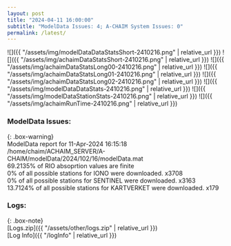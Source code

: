```yaml
---
layout: post
title: "2024-04-11 16:00:00"
subtitle: "ModelData Issues: 4; A-CHAIM System Issues: 0"
permalink: /latest/
---
```


![]({{ "/assets/img/modelDataDataStatsShort-2410216.png" | relative_url }})
![]({{ "/assets/img/achaimDataStatsShort-2410216.png" | relative_url }})
![]({{ "/assets/img/achaimDataStatsLong00-2410216.png" | relative_url }})
![]({{ "/assets/img/achaimDataStatsLong01-2410216.png" | relative_url }})
![]({{ "/assets/img/achaimDataStatsLong02-2410216.png" | relative_url }})
![]({{ "/assets/img/modelDataDataStats-2410216.png" | relative_url }})
![]({{ "/assets/img/modelDataStationStats-2410216.png" | relative_url }})
![]({{ "/assets/img/achaimRunTime-2410216.png" | relative_url }})


### ModelData Issues:  
  
{: .box-warning}  
 ModelData report for 11-Apr-2024 16:15:18   
 /home/chaim/ACHAIM_SERVER/A-CHAIM/modelData/2024/102/16/modelData.mat   
 69.2135% of RIO absoprtion values are finite   
 0% of all possible stations for IONO were downloaded. x3708   
 0% of all possible stations for SENTINEL were downloaded. x3163   
 13.7124% of all possible stations for KARTVERKET were downloaded. x179   
  


### Logs:  
  
{: .box-note}  
[Logs.zip]({{ "/assets/other/logs.zip" | relative_url }})  
[Log Info]({{ "/logInfo" | relative_url }})  
